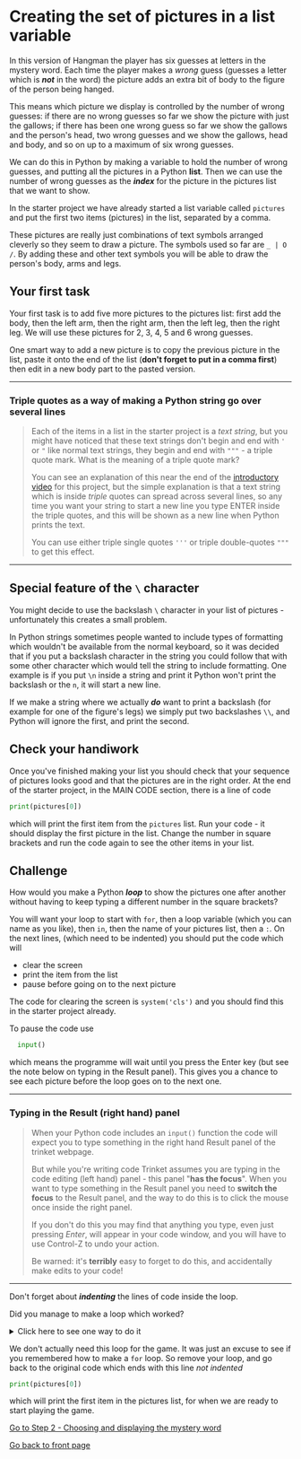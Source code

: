# Creating the set of pictures in a list variable

In this version of Hangman the player has six guesses at letters in the mystery word. Each time the player makes a *wrong* guess (guesses a letter which is ***not*** in the word) the picture adds an extra bit of body to the figure of the person being hanged.

This means which picture we display is controlled by the number of wrong guesses: if there are no wrong guesses so far we show the picture with just the gallows; if there has been one wrong guess so far we show the gallows and the person's head, two wrong guesses and we show the gallows, head and body, and so on up to a maximum of six wrong guesses.

We can do this in Python by making a variable to hold the number of wrong guesses, and putting all the pictures in a Python **list**. Then we can use the number of wrong guesses as the ***index*** for the picture in the pictures list that we want to show.

In the starter project we have already started a list variable called ```pictures``` and put the first two items (pictures) in the list, separated by a comma.

These pictures are really just combinations of text symbols arranged cleverly so they seem to draw a picture. The symbols used so far are ```_ | O /```. By adding these and other text symbols you will be able to draw the person's body, arms and legs.

## Your first task

Your first task is to add five more pictures to the pictures list: first add the body, then the left arm, then the right arm, then the left leg, then the right leg. We will use these pictures for 2, 3, 4, 5 and 6 wrong guesses.

One smart way to add a new picture is to copy the previous picture in the list, paste it onto the end of the list (**don't forget to put in a comma first**) then edit in a new body part to the pasted version.

---

### Triple quotes as a way of making a Python string go over several lines

>Each of the items in a list in the starter project is a *text string*, but you might have noticed that these text strings don't begin and end with `'` or `"` like normal text strings, they begin and end with `"""` - a triple quote mark. What is the meaning of a triple quote mark?
>
>You can see an explanation of this near the end of the [introductory video](https://youtu.be/FOJO9RdFEF8) for this project, but the simple explanation is that a text string which is inside *triple* quotes can spread across several lines, so any time you want your string to start a new line you type ENTER inside the triple quotes, and this will be shown as a new line when Python prints the text.
>
>You can use either triple single quotes ```'''``` or triple double-quotes ```"""``` to get this effect.

---

## Special feature of the ```\``` character

You might decide to use the backslash ```\``` character in your list of pictures - unfortunately this creates a small problem.

In Python strings sometimes people wanted to include types of formatting which wouldn't be available from the normal keyboard, so it was decided that if you put a backslash character in the string you could follow that with some other character which would tell the string to include formatting. One example is if you put ```\n``` inside a string and print it Python won't print the backslash or the ```n```, it will start a new line.

If we make a string where we actually ***do*** want to print a backslash (for example for one of the figure's legs) we simply put two backslashes ```\\```, and Python will ignore the first, and print the second.

## Check your handiwork

Once you've finished making your list you should check that your sequence of pictures looks good and that the pictures are in the right order. At the end of the starter project, in the MAIN CODE section, there is a line of code

```python
print(pictures[0])
```

which will print the first item from the ```pictures``` list. Run your code - it should display the first picture in the list. Change the number in square brackets and run the code again to see the other items in your list.

## Challenge

How would you make a Python ***loop*** to show the pictures one after another without having to keep typing a different number in the square brackets?

You will want your loop to start with ```for```, then a loop variable (which you can name as you like), then ```in```, then the name of your pictures list, then a ```:```. On the next lines, (which need to be indented) you should put the code which will

* clear the screen
* print the item from the list
* pause before going on to the next picture

The code for clearing the screen is ```system('cls')``` and you should find this in the starter project already.

To pause the code use

```python
  input()
```

which means the programme will wait until you press the Enter key (but see the note below on typing in the Result panel). This gives you a chance to see each picture before the loop goes on to the next one.

---

### Typing in the Result (right hand) panel

>When your Python code includes an ```input()``` function the code will expect you to type something in the right hand Result panel of the trinket webpage.
>
>But while you're writing code Trinket assumes you are typing in the code editing (left hand) panel - this panel "**has the focus**". When you want to type something in the Result panel you need to **switch the focus** to the Result panel, and the way to do this is to click the mouse once inside the right panel.
>
>If you don't do this you may find that anything you type, even just pressing *Enter*, will appear in your code window, and you will have to use Control-Z to undo your action.
>
>Be warned: it's **terribly** easy to forget to do this, and accidentally make edits to your code!

---

Don't forget about ***indenting*** the lines of code inside the loop.

Did you manage to make a loop which worked?

<details><summary>Click here to see one way to do it</summary>

```python
for p in pictures:
  system('cls')
  print(p)
  input()
```
  
</details>

<p>

We don't actually need this loop for the game. It was just an excuse to see if you remembered how to make a ```for``` loop. So remove your loop, and go back to the original code which ends with this line *not indented*
  
```python
print(pictures[0])
```

which will print the first item in the pictures list, for when we are ready to start playing the game.
  
[Go to Step 2 - Choosing and displaying the mystery word](../step02-choose_word_and_display/STEP2.md)

[Go back to front page](../README.md)
